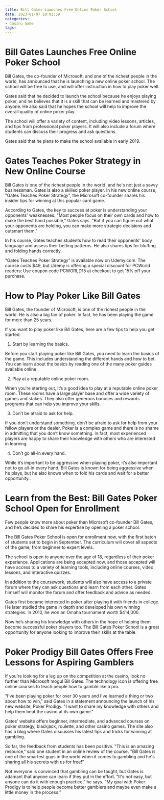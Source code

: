 ```yaml
---
title: Bill Gates Launches Free Online Poker School
date: 2023-01-07 10:01:59
categories:
- Casino Game
tags:
---
```



#  Bill Gates Launches Free Online Poker School

Bill Gates, the co-founder of Microsoft, and one of the richest people in the world, has announced that he is launching a new online poker school. The school will be free to use, and will offer instruction in how to play poker well.

Gates said that he decided to launch the school because he enjoys playing poker, and he believes that it is a skill that can be learned and mastered by anyone. He also said that he hopes the school will help to improve the overall quality of online poker play.

The school will offer a variety of content, including video lessons, articles, and tips from professional poker players. It will also include a forum where students can discuss their progress and ask questions.

Gates said that he plans to make the school available in early 2019.

#  Gates Teaches Poker Strategy in New Online Course

Bill Gates is one of the richest people in the world, and he's not just a savvy businessman. Gates is also a skilled poker player. In his new online course, "Gates Teaches Poker Strategy", the Microsoft co-founder shares his insider tips for winning at this popular card game.

According to Gates, the key to success at poker is understanding your opponents' weaknesses. "Most people focus on their own cards and how to make the best hand possible," Gates says. "But if you can figure out what your opponents are holding, you can make more strategic decisions and outsmart them."

In his course, Gates teaches students how to read their opponents' body language and assess their betting patterns. He also shares tips for bluffing and folding hands correctly.

"Gates Teaches Poker Strategy" is available now on Udemy.com. The course costs $49, but Udemy is offering a special discount for PCWorld readers: Use coupon code PCWORLD15 at checkout to get 15% off your purchase.

#  How to Play Poker Like Bill Gates

Bill Gates, the founder of Microsoft, is one of the richest people in the world. He is also a big fan of poker. In fact, he has been playing the game for more than 25 years.

If you want to play poker like Bill Gates, here are a few tips to help you get started:

1. Start by learning the basics.

Before you start playing poker like Bill Gates, you need to learn the basics of the game. This includes understanding the different hands and how to bet. You can learn about the basics by reading one of the many poker guides available online.

2. Play at a reputable online poker room.

When you’re starting out, it’s a good idea to play at a reputable online poker room. These rooms have a large player base and offer a wide variety of games and stakes. They also offer generous bonuses and rewards programs that can help you improve your skills.

3. Don’t be afraid to ask for help.

If you don’t understand something, don’t be afraid to ask for help from your fellow players or the dealer. Poker is a complex game and there is no shame in admitting that you don’t know something. In fact, most experienced players are happy to share their knowledge with others who are interested in learning.

4. Don’t go all-in every hand.

While it’s important to be aggressive when playing poker, it’s also important not to go all-in every hand. Bill Gates is known for being aggressive when he plays, but he also knows when to fold his cards and wait for a better opportunity..

#  Learn from the Best: Bill Gates Poker School Open for Enrollment

Few people know more about poker than Microsoft co-founder Bill Gates, and he’s decided to share his expertise by opening a poker school.

The Bill Gates Poker School is open for enrollment now, with the first batch of students set to begin in September. The curriculum will cover all aspects of the game, from beginner to expert levels.

The school is open to anyone over the age of 18, regardless of their poker experience. Applications are being accepted now, and those accepted will have access to a variety of learning tools, including online courses, video lessons, and interactive quizzes.

In addition to the coursework, students will also have access to a private forum where they can ask questions and learn from each other. Gates himself will monitor the forum and offer feedback and advice as needed.

Gates first became interested in poker after playing it with friends in college. He later studied the game in depth and developed his own winning strategies. In 2010, he won an Omaha tournament worth $414,000.

Now he’s sharing his knowledge with others in the hope of helping them become successful poker players too. The Bill Gates Poker School is a great opportunity for anyone looking to improve their skills at the table.

#  Poker Prodigy Bill Gates Offers Free Lessons for Aspiring Gamblers

If you're looking for a leg up on the competition at the casino, look no further than Microsoft mogul Bill Gates. The technology icon is offering free online courses to teach people how to gamble like a pro.

"I've been playing poker for over 30 years and I've learned a thing or two about how to win," said Gates in a statement announcing the launch of his new website, Poker Prodigy. "I want to share my knowledge with others and help them beat the casino at its own game."

Gates' website offers beginner, intermediate, and advanced courses on poker strategy, blackjack, roulette, and other casino games. The site also has a blog where Gates discusses his latest tips and tricks for winning at gambling.

So far, the feedback from students has been positive. "This is an amazing resource," said one student in an online review of the course. "Bill Gates is one of the smartest guys in the world when it comes to gambling and he's sharing all his secrets with us for free!"

Not everyone is convinced that gambling can be taught, but Gates is adamant that anyone can learn if they put in the effort. "It's not easy, but anyone can do it with enough practice," he says. "My goal with Poker Prodigy is to help people become better gamblers and maybe even make a little money in the process."